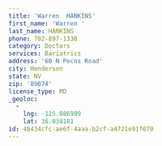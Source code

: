 ```yaml
---
title: 'Warren  HANKINS'
first_name: 'Warren '
last_name: HANKINS
phone: 702-897-1330
category: Doctors
services: Bariatrics
address: '60 N Pecos Road'
city: Henderson
state: NV
zip: '89074'
license_type: MD
_geoloc:
  -
    lng: -115.086999
    lat: 36.038181
id: 48434cfc-ae6f-4aaa-b2cf-a4721e91f070
---
```

